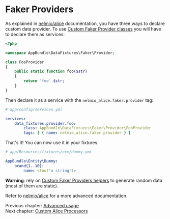# Faker Providers

As explained in [nelmio/alice](https://github.com/nelmio/alice#custom-faker-data-providers) documentation, you have
three ways to declare custom data provider. To use [Custom Faker Provider classes][1]
you will have to declare them as services:

```php
<?php

namespace AppBundle\DataFixtures\Faker\Provider;

class FooProvider
{
    public static function foo($str)
    {
        return 'foo'.$str;
    }
}
```

Then declare it as a service with the `nelmio_alice.faker.provider` tag:

```yaml
# app/config/services.yml

services:
    data_fixtures.provider.foo:
        class: AppBundle\DataFixtures\Faker\Provider\FooProvider
        tags: [ { name: nelmio_alice.faker.provider } ]
```

That's it! You can now use it in your fixtures:

```yaml
# app/Resources/fixtures/orm/dummy.yml

AppBundle\Entity\Dummy:
    brand{1..10}:
        name: <foo('a string')>
```

**Warning**: rely on [Custom Faker Providers helpers][2] to generate random data (most of them are static).

Refer to [nelmio/alice](https://github.com/nelmio/alice#custom-faker-data-providers) for a more advanced documentation.


Previous chapter: [Advanced usage](advanced-usage.md)<br />
Next chapter: [Custom Alice Processors](alice-processors.md)

[1]: https://github.com/nelmio/alice/blob/2.x/doc/customizing-data-generation.md#add-a-custom-faker-provider-class
[2]: https://github.com/fzaninotto/Faker/blob/master/src/Faker/Provider/Base.php
